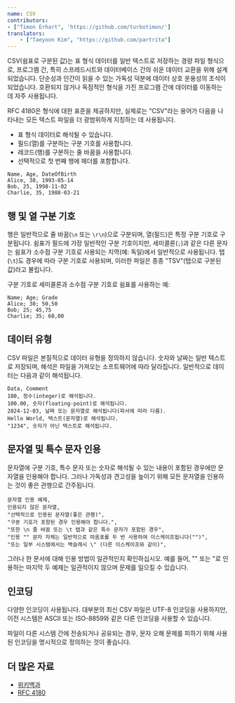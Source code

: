 ```yaml
---
name: CSV
contributors:
- ["Timon Erhart", 'https://github.com/turbotimon/']
translators:
    - ["Taeyoon Kim", "https://github.com/partrita"]
---
```


CSV(쉼표로 구분된 값)는 표 형식 데이터를 일반 텍스트로 저장하는 경량 파일 형식으로, 프로그램 간, 특히 스프레드시트와 데이터베이스 간의 쉬운 데이터 교환을 위해 설계되었습니다. 단순성과 인간이 읽을 수 있는 가독성 덕분에 데이터 상호 운용성의 초석이 되었습니다.
호환되지 않거나 독점적인 형식을 가진 프로그램 간에 데이터를 이동하는 데 자주 사용됩니다.

RFC 4180은 형식에 대한 표준을 제공하지만, 실제로는 "CSV"라는 용어가 다음을 나타내는 모든 텍스트 파일을 더 광범위하게 지칭하는 데 사용됩니다.

- 표 형식 데이터로 해석될 수 있습니다.
- 필드(열)를 구분하는 구분 기호를 사용합니다.
- 레코드(행)를 구분하는 줄 바꿈을 사용합니다.
- 선택적으로 첫 번째 행에 헤더를 포함합니다.

```csv
Name, Age, DateOfBirth
Alice, 30, 1993-05-14
Bob, 25, 1998-11-02
Charlie, 35, 1988-03-21
```

## 행 및 열 구분 기호

행은 일반적으로 줄 바꿈(`\n` 또는 `\r\n`)으로 구분되며, 열(필드)은 특정 구분 기호로 구분됩니다. 쉼표가 필드에 가장 일반적인 구분 기호이지만, 세미콜론(`;`)과 같은 다른 문자는 쉼표가 소수점 구분 기호로 사용되는 지역(예: 독일)에서 일반적으로 사용됩니다. 탭(`\t`)도 경우에 따라 구분 기호로 사용되며, 이러한 파일은 종종 "TSV"(탭으로 구분된 값)라고 불립니다.

구분 기호로 세미콜론과 소수점 구분 기호로 쉼표를 사용하는 예:

```csv
Name; Age; Grade
Alice; 30; 50,50
Bob; 25; 45,75
Charlie; 35; 60,00
```

## 데이터 유형

CSV 파일은 본질적으로 데이터 유형을 정의하지 않습니다. 숫자와 날짜는 일반 텍스트로 저장되며, 해석은 파일을 가져오는 소프트웨어에 따라 달라집니다. 일반적으로 데이터는 다음과 같이 해석됩니다.

```csv
Data, Comment
100, 정수(integer)로 해석됩니다.
100.00, 숫자(floating-point)로 해석됩니다.
2024-12-03, 날짜 또는 문자열로 해석됩니다(파서에 따라 다름).
Hello World, 텍스트(문자열)로 해석됩니다.
"1234", 숫자가 아닌 텍스트로 해석됩니다.
```

## 문자열 및 특수 문자 인용

문자열에 구분 기호, 특수 문자 또는 숫자로 해석될 수 있는 내용이 포함된 경우에만 문자열을 인용해야 합니다. 그러나 가독성과 견고성을 높이기 위해 모든 문자열을 인용하는 것이 좋은 관행으로 간주됩니다.

```csv
문자열 인용 예제,
인용되지 않은 문자열,
"선택적으로 인용된 문자열(좋은 관행)",
"구분 기호가 포함된 경우 인용해야 합니다.",
"또한 \n 줄 바꿈 또는 \t 탭과 같은 특수 문자가 포함된 경우",
"인용 "" 문자 자체는 일반적으로 따옴표를 두 번 사용하여 이스케이프됩니다("")",
"또는 일부 시스템에서는 백슬래시 \" (다른 이스케이프와 같이)",
```

그러나 한 문서에 대해 인용 방법이 일관적인지 확인하십시오. 예를 들어, "" 또는 \"로 인용하는 마지막 두 예제는 일관적이지 않으며 문제를 일으킬 수 있습니다.

## 인코딩

다양한 인코딩이 사용됩니다. 대부분의 최신 CSV 파일은 UTF-8 인코딩을 사용하지만, 이전 시스템은 ASCII 또는 ISO-8859와 같은 다른 인코딩을 사용할 수 있습니다.

파일이 다른 시스템 간에 전송되거나 공유되는 경우, 문자 오해 문제를 피하기 위해 사용된 인코딩을 명시적으로 정의하는 것이 좋습니다.

## 더 많은 자료

+ [위키백과](https://en.wikipedia.org/wiki/Comma-separated_values)
+ [RFC 4180](https://datatracker.ietf.org/doc/html/rfc4180)